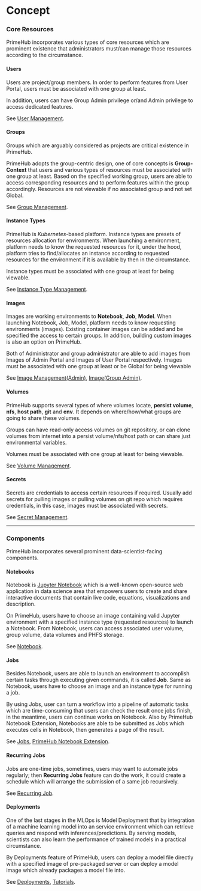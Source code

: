 # Concept

### Core Resources

PrimeHub incorporates various types of core resources which are prominent existence that administrators must/can manage those resources according to the circumstance.

#### Users

Users are project/group members. In order to perform features from User Portal, users must be associated with one group at least.

In addition, users can have Group Admin privilege or/and Admin privilege to access dedicated features.

See [User Management](../../platform-administration/user-management.md).

#### Groups

Groups which are arguably considered as projects are critical existence in PrimeHub.

PrimeHub adopts the group-centric design, one of core concepts is **Group-Context** that users and various types of resources must be associated with one group at least. Based on the specified working group, users are able to access corresponding resources and to perform features within the group accordingly. Resources are not viewable if no associated group and not set Global.

See [Group Management](../../platform-administration/group-management.md).

#### Instance Types

PrimeHub is _Kubernetes_-based platform. Instance types are presets of resources allocation for environments. When launching a environment, platform needs to know the requested resources for it, under the hood, platform tries to find/allocates an instance according to requested resources for the environment if it is available by then in the circumstance.

Instance types must be associated with one group at least for being viewable.

See [Instance Type Management](../../platform-administration/instance-type-management/).

#### Images

Images are working environments to **Notebook**, **Job**, **Model**. When launching Notebook, Job, Model, platform needs to know requesting environments (images). Existing container images can be added and be specified the access to certain groups. In addition, building custom images is also an option on PrimeHub.

Both of Administrator and group administrator are able to add images from Images of Admin Portal and Images of User Portal respectively. Images must be associated with one group at least or be Global for being viewable

See [Image Management(Admin)](../../platform-administration/image-management/), [Image(Group Admin)](../../group-administration/images.md).

#### Volumes

PrimeHub supports several types of where volumes locate, **persist volume**, **nfs**, **host path**, **git** and **env**. It depends on where/how/what groups are going to share these volumes.

Groups can have read-only access volumes on git repository, or can clone volumes from internet into a persist volume/nfs/host path or can share just environmental variables.

Volumes must be associated with one group at least for being viewable.

See [Volume Management](../../platform-administration/volume-management/).

#### Secrets

Secrets are credentials to access certain resources if required. Usually add secrets for pulling images or pulling volumes on git repo which requires credentials, in this case, images must be associated with secrets.

See [Secret Management](../../platform-administration/secret-management.md).

***

### Components

PrimeHub incorporates several prominent data-scientist-facing components.

#### Notebooks

Notebook is [Jupyter Notebook](https://jupyter.org/) which is a well-known open-source web application in data science area that empowers users to create and share interactive documents that contain live code, equations, visualizations and description.

On PrimeHub, users have to choose an image containing valid Jupyter environment with a specified instance type (requested resources) to launch a Notebook. From Notebook, users can access associated user volume, group volume, data volumes and PHFS storage.

See [Notebook](broken-reference).

#### Jobs

Besides Notebook, users are able to launch an environment to accomplish certain tasks through executing given commands, it is called **Job**. Same as Notebook, users have to choose an image and an instance type for running a job.

By using Jobs, user can turn a workflow into a pipeline of automatic tasks which are time-consuming that users can check the result once jobs finish, in the meantime, users can continue works on Notebook. Also by PrimeHub Notebook Extension, Notebooks are able to be submitted as Jobs which executes cells in Notebook, then generates a page of the result.

See [Jobs](../../jobs/jobs-recurring-jobs.md), [PrimeHub Notebook Extension](../../notebooks/primehub-notebook-extension/).

#### Recurring Jobs

Jobs are one-time jobs, sometimes, users may want to automate jobs regularly; then **Recurring Jobs** feature can do the work, it could create a schedule which will arrange the submission of a same job recursively.

See [Recurring Job](../../jobs/jobs-recurring-jobs.md#recurring-jobs).

#### Deployments

One of the last stages in the MLOps is Model Deployment that by integration of a machine learning model into an service environment which can retrieve queries and respond with inferences/predictions. By serving models, scientists can also learn the performance of trained models in a practical circumstance.

By Deployments feature of PrimeHub, users can deploy a model file directly with a specified image of pre-packaged server or can deploy a model image which already packages a model file into.

See [Deployments](broken-reference), [Tutorials](../../deployments/tutorial/).

